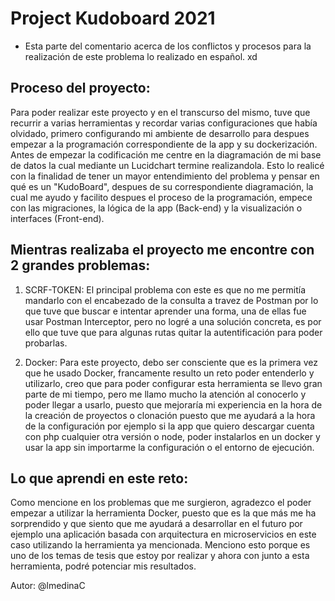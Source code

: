# Project Kudoboard 2021
    
* Esta parte del comentario acerca de los conflictos y procesos para la realización de este problema lo realizado en español. xd

## Proceso del proyecto:

Para poder realizar este proyecto y en el transcurso del mismo, tuve que recurrir a varias herramientas y recordar varias configuraciones que había olvidado, primero configurando mi ambiente de desarrollo para despues empezar a la programación correspondiente de la app y su dockerización. 
Antes de empezar la codificación me centre en la diagramación de mi base de datos la cual mediante un Lucidchart termine realizandola. Esto lo realicé con la finalidad de tener un mayor entendimiento del problema y pensar en qué es un "KudoBoard", despues de su correspondiente diagramación, la cual me ayudo y facilito despues el proceso de la programación, empece con las migraciones, la lógica de la app (Back-end) y la visualización o interfaces (Front-end).

## Mientras realizaba el proyecto me encontre con 2 grandes problemas:

1. SCRF-TOKEN: El principal problema con este es que no me permitía mandarlo con el encabezado de la consulta a travez de Postman por lo que tuve que buscar e intentar aprender una forma, una de ellas fue usar Postman Interceptor, pero no logré a una solución concreta, es por ello que tuve que para algunas rutas quitar la autentificación para poder probarlas.

2. Docker: Para este proyecto, debo ser consciente que es la primera vez que he usado Docker, francamente resulto un reto poder entenderlo y utilizarlo, creo que para poder configurar esta herramienta se llevo gran parte de mi tiempo, pero me llamo mucho la atención al conocerlo y poder llegar a usarlo, puesto que mejoraría mi experiencia en la hora de la creación de proyectos o clonación puesto que me ayudará a la hora de la configuración por ejemplo si la app que quiero descargar cuenta con php cualquier otra versión o node, poder instalarlos en un docker y usar la app sin importarme la configuración o el entorno de ejecución.

## Lo que aprendi en este reto:

Como mencione en los problemas que me surgieron, agradezco el poder empezar a utilizar la herramienta Docker, puesto que es la que más me ha sorprendido y que siento que me ayudará a desarrollar en el futuro por ejemplo una aplicación basada con arquitectura en microservicios en este caso utilizando la herramienta ya mencionada. Menciono esto porque es uno de los temas de tesis que estoy por realizar y ahora con junto a esta herramienta, podré potenciar mis resultados. 


Autor: @lmedinaC
